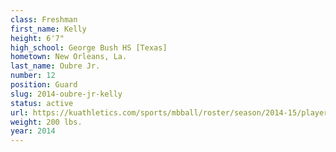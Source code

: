 ```yaml
---
class: Freshman
first_name: Kelly
height: 6'7"
high_school: George Bush HS [Texas]
hometown: New Orleans, La.
last_name: Oubre Jr.
number: 12
position: Guard
slug: 2014-oubre-jr-kelly
status: active
url: https://kuathletics.com/sports/mbball/roster/season/2014-15/player/kelly-oubre-jr/
weight: 200 lbs.
year: 2014
---
```

